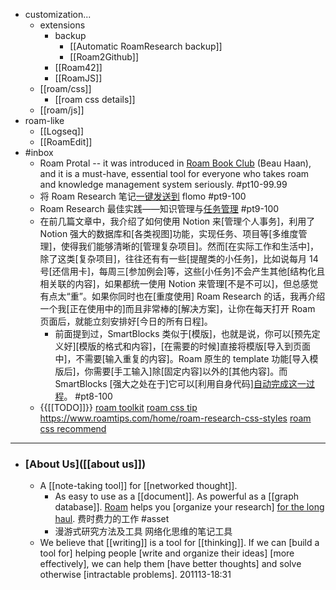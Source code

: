 - customization...
    - extensions
        - backup
            - [[Automatic RoamResearch backup]]
            - [[Roam2Github]]
        - [[Roam42]]
        - [[RoamJS]]
    - [[roam/css]]
        - [[roam css details]]
    - [[roam/js]]
- roam-like
    - [[Logseq]]
    - [[RoamEdit]]
- #inbox
    - Roam Protal -- it was introduced in [Roam Book Club](https://chrome.google.com/webstore/detail/roam-portal/kgkmjbhbdakcdfkkgmmihcceekcdmefe?hl=en) (Beau Haan), and it is a must-have, essential tool for everyone who takes roam and knowledge management system seriously. #pt10-99.99
    - 将 Roam Research 笔记[一键发送到](https://sspai.com/post/65939) flomo #pt9-100
    - Roam Research 最佳实践——知识管理与[任务管理](https://www.zhihu.com/question/384453977/answer/1817476739) #pt9-100
    - 在前几篇文章中，我介绍了如何使用 Notion 来[管理个人事务]，利用了 Notion 强大的数据库和[各类视图]功能，实现任务、项目等[多维度管理]，使得我们能够清晰的[管理复杂项目]。然而[在实际工作和生活中]，除了这类[复杂项目]，往往还有有一些[提醒类的小任务]，比如说每月 14 号[还信用卡]，每周三[参加例会]等，这些[小任务]不会产生其他[结构化且相关联的内容]，如果都统一使用 Notion 来管理[不是不可以]，但总感觉有点太“重”。如果你同时也在[重度使用] Roam Research 的话，我再介绍一个我[正在使用中的]而且非常棒的[解决方案]，让你在每天打开 Roam 页面后，就能立刻安排好[今日的所有日程]。
        - 前面提到过，SmartBlocks 类似于[模版]，也就是说，你可以[预先定义好][模版的格式和内容]，[在需要的时候]直接将模版[导入到页面中]，不需要[输入重复的内容]。Roam 原生的 template 功能[导入模版后]，你需要[手工输入]除[固定内容]以外的[其他内容]。而 SmartBlocks [强大之处在于]它可以[利用自身代码][自动完成这一过程](https://zhuanlan.zhihu.com/p/362597580)。 #pt8-100
    - {{[[TODO]]}} [roam toolkit](https://chrome.google.com/webstore/detail/roam-toolkit/ebckolanhdjilblnkcgcgifaikppnhba) 
[roam css tip](https://www.notion.so/Roam-CSS-d8d781a01a3b4fd9a46d5fb2dd10e7c6) 
https://www.roamtips.com/home/roam-research-css-styles
[roam css recommend](https://nesslabs.com/the-best-css-themes-for-roam-research)
- ---
- ### [About Us]([[about us]])
    - A [[note-taking tool]] for [[networked thought]].
        - As easy to use as a [[document]]. As powerful as a [[graph database]].
[Roam](https://roamresearch.com/) helps you [organize your research] [for the long haul](https://roamresearch.com/assets/images/Roam-Group-min.png). 费时费力的工作 #asset
        - 漫游式研究方法及工具
网络化思维的笔记工具
    - We believe that [[writing]] is a tool for [[thinking]]. If we can [build a tool for] helping people [write and organize their ideas] [more effectively], we can help them [have better thoughts] and solve otherwise [intractable problems].
201113-18:31
